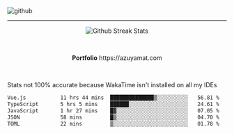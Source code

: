 ![github](https://media.discordapp.net/attachments/881363147364118528/1142610121697021952/background.png?width=1000&height=300)<br>
___
<p align="center">
  <img alt="Github Streak Stats" src="https://streak-stats.demolab.com?user=Azuyamat&theme=transparent&hide_border=true"/>
</p><br>
<p align="center">
      <strong>Portfolio</strong> https://azuyamat.com
</p><br>

Stats not 100% accurate because WakaTime isn't installed on all my IDEs
<!--START_SECTION:waka-->

```txt
Vue.js           11 hrs 44 mins  ██████████████▒░░░░░░░░░░   56.81 %
TypeScript       5 hrs 5 mins    ██████░░░░░░░░░░░░░░░░░░░   24.61 %
JavaScript       1 hr 27 mins    █▓░░░░░░░░░░░░░░░░░░░░░░░   07.05 %
JSON             58 mins         █▒░░░░░░░░░░░░░░░░░░░░░░░   04.70 %
TOML             22 mins         ▒░░░░░░░░░░░░░░░░░░░░░░░░   01.78 %
```

<!--END_SECTION:waka-->
